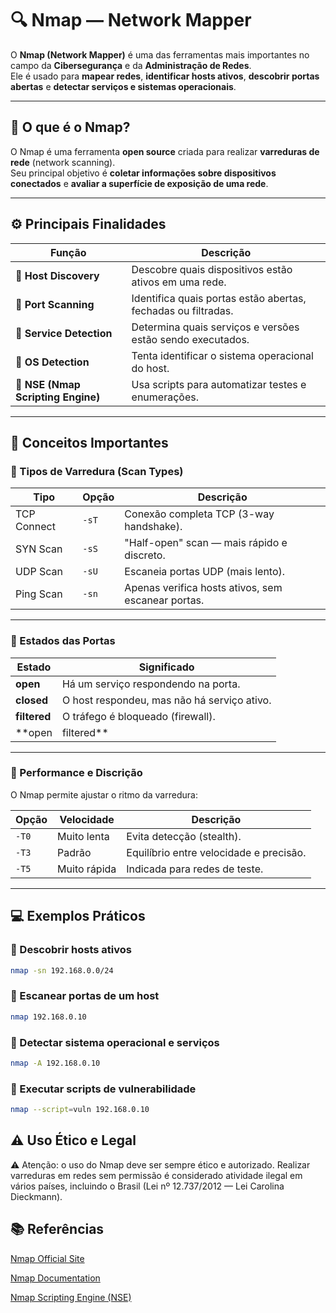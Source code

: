 # 🔍 Nmap — Network Mapper

O **Nmap (Network Mapper)** é uma das ferramentas mais importantes no campo da **Cibersegurança** e da **Administração de Redes**.  
Ele é usado para **mapear redes**, **identificar hosts ativos**, **descobrir portas abertas** e **detectar serviços e sistemas operacionais**.

---

## 🧭 O que é o Nmap?

O Nmap é uma ferramenta **open source** criada para realizar **varreduras de rede** (network scanning).  
Seu principal objetivo é **coletar informações sobre dispositivos conectados** e **avaliar a superfície de exposição de uma rede**.

---

## ⚙️ Principais Finalidades

| Função | Descrição |
|--------|------------|
| 🔹 **Host Discovery** | Descobre quais dispositivos estão ativos em uma rede. |
| 🔹 **Port Scanning** | Identifica quais portas estão abertas, fechadas ou filtradas. |
| 🔹 **Service Detection** | Determina quais serviços e versões estão sendo executados. |
| 🔹 **OS Detection** | Tenta identificar o sistema operacional do host. |
| 🔹 **NSE (Nmap Scripting Engine)** | Usa scripts para automatizar testes e enumerações. |

---

## 🧩 Conceitos Importantes

### 🔸 Tipos de Varredura (Scan Types)

| Tipo | Opção | Descrição |
|------|--------|------------|
| TCP Connect | `-sT` | Conexão completa TCP (3-way handshake). |
| SYN Scan | `-sS` | "Half-open" scan — mais rápido e discreto. |
| UDP Scan | `-sU` | Escaneia portas UDP (mais lento). |
| Ping Scan | `-sn` | Apenas verifica hosts ativos, sem escanear portas. |

---

### 🔸 Estados das Portas

| Estado | Significado |
|---------|--------------|
| **open** | Há um serviço respondendo na porta. |
| **closed** | O host respondeu, mas não há serviço ativo. |
| **filtered** | O tráfego é bloqueado (firewall). |
| **open|filtered** | O Nmap não conseguiu determinar o estado exato. |

---

### 🔸 Performance e Discrição

O Nmap permite ajustar o ritmo da varredura:

| Opção | Velocidade | Descrição |
|--------|-------------|-----------|
| `-T0` | Muito lenta | Evita detecção (stealth). |
| `-T3` | Padrão | Equilíbrio entre velocidade e precisão. |
| `-T5` | Muito rápida | Indicada para redes de teste. |

---

## 💻 Exemplos Práticos

### 🔹 Descobrir hosts ativos
```bash
nmap -sn 192.168.0.0/24
```
### 🔹 Escanear portas de um host
```bash
nmap 192.168.0.10
```

### 🔹 Detectar sistema operacional e serviços
```bash
nmap -A 192.168.0.10
```

### 🔹 Executar scripts de vulnerabilidade
```bash
nmap --script=vuln 192.168.0.10
```

## ⚠️ Uso Ético e Legal

⚠️ Atenção: o uso do Nmap deve ser sempre ético e autorizado.
Realizar varreduras em redes sem permissão é considerado atividade ilegal em vários países, incluindo o Brasil (Lei nº 12.737/2012 — Lei Carolina Dieckmann).

## 📚 Referências

[Nmap Official Site](https://nmap.org/)

[Nmap Documentation](https://nmap.org/book/man.html)

[Nmap Scripting Engine (NSE)](https://nmap.org/nsedoc/)